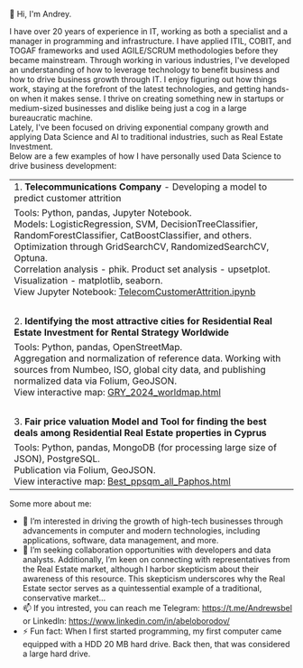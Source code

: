 👋 Hi, I'm Andrey.

I have over 20 years of experience in IT, working as both a specialist and a manager in programming and infrastructure. I have applied ITIL, COBIT, and TOGAF frameworks and used AGILE/SCRUM methodologies before they became mainstream. Through working in various industries, I've developed an understanding of how to leverage technology to benefit business and how to drive business growth through IT. I enjoy figuring out how things work, staying at the forefront of the latest technologies, and getting hands-on when it makes sense. I thrive on creating something new in startups or medium-sized businesses and dislike being just a cog in a large bureaucratic machine.
<br>Lately, I've been focused on driving exponential company growth and applying Data Science and AI to traditional industries, such as Real Estate Investment.
<br>Below are a few examples of how I have personally used Data Science to drive business development:
<table>
<tr><td>1. <b>Telecommunications Company</b> - Developing a model to predict customer attrition</td></tr>
<tr><td>Tools: Python, pandas, Jupyter Notebook.<br>Models: LogisticRegression, SVM, DecisionTreeClassifier, RandomForestClassifier, CatBoostClassifier, and others.<br>Optimization through GridSearchCV, RandomizedSearchCV, Optuna.<br>Correlation analysis - phik. Product set analysis - upsetplot.<br>Visualization - matplotlib, seaborn.<br>View Jupyter Notebook: <a href="https://github.com/AndreyBWhite/AndreyBWhite/blob/main/TelecomCustomerAttrition/TelecomCustomerAttrition.ipynb">TelecomCustomerAttrition.ipynb</a></td></tr>
<tr><td>&nbsp;</td></tr>
<tr><td>2. <b>Identifying the most attractive cities for Residential Real Estate Investment for Rental Strategy Worldwide</b></td></tr>
<tr><td>Tools: Python, pandas, OpenStreetMap.<br>Aggregation and normalization of reference data. Working with sources from Numbeo, ISO, global city data, and publishing normalized data via Folium, GeoJSON.<br>View interactive map: <a href="https://AndreyBWhite.github.io/AndreyBWhite/GRY_2024_worldmap.html">GRY_2024_worldmap.html</a></td></tr>
<tr><td>&nbsp;</td></tr>
<tr><td>3. <b>Fair price valuation Model and Tool for finding the best deals among Residential Real Estate properties in Cyprus</b></td></tr>
<tr><td>Tools: Python, pandas, MongoDB (for processing large size of JSON), PostgreSQL.<br>Publication via Folium, GeoJSON.<br>View interactive map: <a href="https://AndreyBWhite.github.io/AndreyBWhite/Best_ppsqm_all_Paphos.html">Best_ppsqm_all_Paphos.html</a></td></tr>
</table>

Some more about me:
- 👀 I’m interested in driving the growth of high-tech businesses through advancements in computer and modern technologies, including applications, software, data management, and more. 
- 💞️ I’m seeking collaboration opportunities with developers and data analysts. Additionally, I’m keen on connecting with representatives from the Real Estate market, although I harbor skepticism about their awareness of this resource. This skepticism underscores why the Real Estate sector serves as a quintessential example of a traditional, conservative market... 
- 📫 If you intrested, you can reach me Telegram: https://t.me/Andrewsbel or LinkedIn: https://www.linkedin.com/in/abeloborodov/ 
- ⚡ Fun fact: When I first started programming, my first computer came equipped with a HDD 20 MB hard drive. Back then, that was considered a large hard drive.

